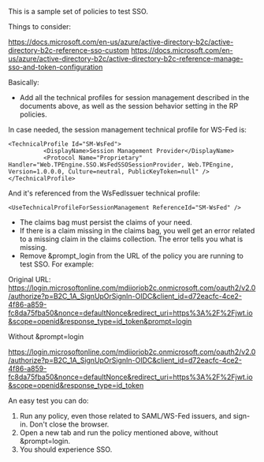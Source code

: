 This is a sample set of policies to test SSO.

Things to consider:

https://docs.microsoft.com/en-us/azure/active-directory-b2c/active-directory-b2c-reference-sso-custom
https://docs.microsoft.com/en-us/azure/active-directory-b2c/active-directory-b2c-reference-manage-sso-and-token-configuration

Basically:

- Add all the technical profiles for session management described in the documents above, as well as the session behavior setting in the RP policies.

In case needed, the session management technical profile for WS-Fed is:
```
<TechnicalProfile Id="SM-WsFed">
          <DisplayName>Session Management Provider</DisplayName>
          <Protocol Name="Proprietary" Handler="Web.TPEngine.SSO.WsFedSSOSessionProvider, Web.TPEngine, Version=1.0.0.0, Culture=neutral, PublicKeyToken=null" />
</TechnicalProfile>
```
And it's referenced from the WsFedIssuer technical profile:
```
<UseTechnicalProfileForSessionManagement ReferenceId="SM-WsFed" />
```
- The claims bag must persist the claims of your need.
- If there is a claim missing in the claims bag, you well get an error related to a missing claim in the claims collection. The error tells you what is missing.
- Remove &prompt_login from the URL of the policy you are running to test SSO. For example:

Original URL: https://login.microsoftonline.com/mdiioriob2c.onmicrosoft.com/oauth2/v2.0/authorize?p=B2C_1A_SignUpOrSignIn-OIDC&client_id=d72eacfc-4ce2-4f86-a859-fc8da75fba50&nonce=defaultNonce&redirect_uri=https%3A%2F%2Fjwt.io&scope=openid&response_type=id_token&prompt=login

Without &prompt=login

https://login.microsoftonline.com/mdiioriob2c.onmicrosoft.com/oauth2/v2.0/authorize?p=B2C_1A_SignUpOrSignIn-OIDC&client_id=d72eacfc-4ce2-4f86-a859-fc8da75fba50&nonce=defaultNonce&redirect_uri=https%3A%2F%2Fjwt.io&scope=openid&response_type=id_token

An easy test you  can do:

1. Run any policy, even those related to SAML/WS-Fed issuers, and sign-in. Don't close the browser.
2. Open a new tab and run the policy mentioned above, without &prompt=login.
3. You should experience SSO.



